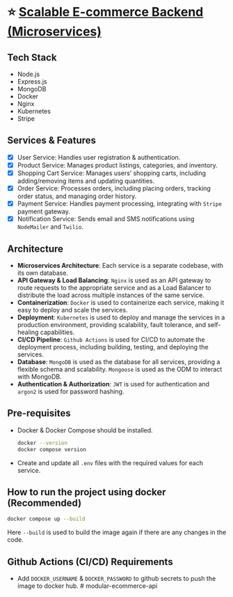 # ⭐️ [Scalable E-commerce Backend (Microservices)](https://roadmap.sh/projects/scalable-ecommerce-platform)

## Tech Stack

- Node.js
- Express.js
- MongoDB
- Docker
- Nginx
- Kubernetes
- Stripe

## Services & Features

- [x] User Service: Handles user registration & authentication.
- [x] Product Service: Manages product listings, categories, and inventory.
- [x] Shopping Cart Service: Manages users’ shopping carts, including adding/removing items and updating quantities.
- [x] Order Service: Processes orders, including placing orders, tracking order status, and managing order history.
- [x] Payment Service: Handles payment processing, integrating with `Stripe` payment gateway.
- [x] Notification Service: Sends email and SMS notifications using `NodeMailer` and `Twilio`.

## Architecture

- **Microservices Architecture**: Each service is a separate codebase, with its own database.
- **API Gateway & Load Balancing**: `Nginx` is used as an API gateway to route requests to the appropriate service and as a Load Balancer to distribute the load across multiple instances of the same service.
- **Containerization**: `Docker` is used to containerize each service, making it easy to deploy and scale the services.
- **Deployment**: `Kubernetes` is used to deploy and manage the services in a production environment, providing scalability, fault tolerance, and self-healing capabilities.
- **CI/CD Pipeline**: `Github Actions` is used for CI/CD to automate the deployment process, including building, testing, and deploying the services.
- **Database**: `MongoDB` is used as the database for all services, providing a flexible schema and scalability. `Mongoose` is used as the ODM to interact with MongoDB.
- **Authentication & Authorization**: `JWT` is used for authentication and `argon2` is used for password hashing.

## Pre-requisites

- Docker & Docker Compose should be installed.

  ```bash
  docker --version
  docker compose version
  ```

- Create and update all `.env` files with the required values for each service.

## How to run the project using docker (Recommended)

```bash
docker compose up --build
```

Here `--build` is used to build the image again if there are any changes in the code.

## Github Actions (CI/CD) Requirements

- Add `DOCKER_USERNAME` & `DOCKER_PASSWORD` to github secrets to push the image to docker hub.
#   m o d u l a r - e c o m m e r c e - a p i  
 